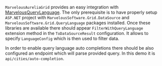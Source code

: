 `MarvelousAureliaGrid` provides an easy integration with [MarvelousQueryLanguage](#/query-language). The only prerequisite is to have
properly setup `ASP.NET` project with `MarvelousSoftware.Grid.DataSource` and `MarvelousSoftware.Grid.QueryLanguage` packages installed.
Once these libraries are available there should appear `FilterWithQueryLanguage` extension method in the `ToDataSourceResult` configuration. 
It allows to specify `LanguageConfig` which is then used to filter data.

In order to enable query language auto completions there should be also configured an endpoint which will parse provided query.
In this demo it is `api/cities/auto-completion`.